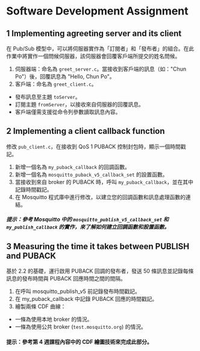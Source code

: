 # Software Development Assignment
## 1 Implementing agreeting server and its client
在 Pub/Sub 模型中，可以將伺服器實作為「訂閱者」和「發布者」的組合。在此作業中將實作一個問候伺服器，該伺服器會回覆客戶端所提交的姓名問候。

1. 伺服器端：命名為 `greet_server.c`。當接收到客戶端的訊息（如："Chun Po"）後，回覆訊息為 "Hello, Chun Po"。
2. 客戶端：命名為 `greet_client.c`。
- 發布訊息至主題 `toServer`。
- 訂閱主題 `fromServer`，以接收來自伺服器的回覆訊息。
- 客戶端僅需支援從命令列參數讀取訊息內容。

## 2 Implementing a client callback function
修改 `pub_client.c`，在接收到 QoS 1 PUBACK 控制封包時，顯示一個時間戳記。

1. 新增一個名為 `my_puback_callback` 的回調函數。
2. 新增一個名為 `mosquitto_puback_v5_callback_set` 的設置函數。
3. 當接收到來自 broker 的 PUBACK 時，呼叫 `my_puback_callback`，並在其中記錄時間戳記。
4. 在 Mosquitto 程式庫中進行修改，以建立您的回調函數和訊息處理函數的連結。
##### 提示：參考 Mosquitto 中的 `mosquitto_publish_v5_callback_set` 和 `my_publish_callback` 的實作，來了解如何建立回調函數和設置函數。

## 3 Measuring the time it takes between PUBLISH and PUBACK 
基於 2.2 的基礎，運行啟用 PUBACK 回調的發布者，發送 50 條訊息並記錄每條訊息的發布時間與 PUBACK 回應時間之間的間隔。

1. 在呼叫 mosquitto_publish_v5 前記錄發布時間戳記。
2. 在 my_puback_callback 中記錄 PUBACK 回應的時間戳記。
3. 繪製兩條 CDF 曲線：
- 一條為使用本地 broker 的情況。
- 一條為使用公共 broker (`test.mosquitto.org`) 的情況。

#### 提示：參考第 4 週課程內容中的 CDF 繪圖技術來完成此部分。
